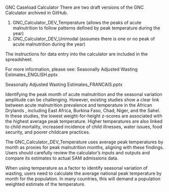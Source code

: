 GNC Caseload Calculator
There are two draft versions of the GNC Calculator archived in GitHub.
1.	GNC_Calculator_DEV_Temperature (allows the peaks of acute malnutrition to follow patterns defined by peak temperature during the year)
2.	GNC_Calculator_DEV_Unimodal (assumes there is one or no peak of acute malnutrition during the year)

The instructions for data entry into the calculator are included in the spreadsheet. 

For more information, please see: 
Seasonally Adjusted Wasting Estimates_ENGLISH.pptx 

Seasonally Adjusted Wasting Estimates_FRANCAIS.pptx 

Identifying the peak month of acute malnutrition and the seasonal variation amplitude can be challenging. However, existing studies show a clear link between acute malnutrition prevalence and temperature in the African Drylands , including East Africa, Burkina Faso,  Chad, Niger, and the Sahel. In these studies, the lowest weight-for-height z-scores are associated with the highest average peak temperature. Higher temperatures are also linked to child mortality, increased incidence of child illnesses, water issues, food security, and poorer childcare practices.

The GNC_Calculator_DEV_Temperature uses average peak temperatures by month as proxies for peak malnutrition months, aligning with these findings. Users should carefully review the calculator’s inputs and outputs and compare its estimates to actual SAM admissions data.

When using temperature as a factor to identify seasonal variation of wasting, users need to calculate the average national peak temperature by month for the population. In many countries, this will demand a population weighted estimate of the temperature. 
